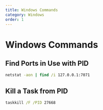 ```yaml
---
title: Windows Commands
category: Windows
order: 1
---
```

# Windows Commands

## Find Ports in Use with PID

``` cmd
netstat -aon | find /i 127.0.0.1:7071
```

## Kill a Task from PID

``` cmd
taskkill /F /PID 27668
```
